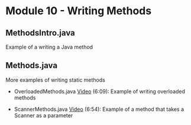 # Module 10 - Writing Methods

## MethodsIntro.java

Example of a writing a Java method 

## Methods.java

More examples of writing static methods

- OverloadedMethods.java [Video](https://youtu.be/Ot2FlN_iQiM) (6:09): Example of writing overloaded methods 

- ScannerMethods.java [Video](https://youtu.be/hWyuhVMPZYY) (6:54): Example of a method that takes a Scanner as a parameter
